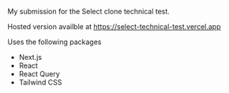 My submission for the Select clone technical test.

Hosted version availble at https://select-technical-test.vercel.app

Uses the following packages
- Next.js
- React
- React Query
- Tailwind CSS
